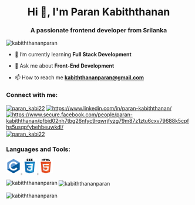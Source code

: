 <h1 align="center">Hi 👋, I'm Paran Kabiththanan</h1>
<h3 align="center">A passionate frontend developer from Srilanka</h3>

<p align="left"> <img src="https://komarev.com/ghpvc/?username=kabiththananparan&label=Profile%20views&color=0e75b6&style=flat" alt="kabiththananparan" /> </p>

- 🌱 I’m currently learning **Full Stack Development**

- 💬 Ask me about **Front-End Development**

- 📫 How to reach me **kabiththananparan@gmail.com**

<h3 align="left">Connect with me:</h3>
<p align="left">
<a href="https://twitter.com/paran_kabi22" target="blank"><img align="center" src="https://raw.githubusercontent.com/rahuldkjain/github-profile-readme-generator/master/src/images/icons/Social/twitter.svg" alt="paran_kabi22" height="30" width="40" /></a>
<a href="https://linkedin.com/in/https://www.linkedin.com/in/paran-kabiththanan/" target="blank"><img align="center" src="https://raw.githubusercontent.com/rahuldkjain/github-profile-readme-generator/master/src/images/icons/Social/linked-in-alt.svg" alt="https://www.linkedin.com/in/paran-kabiththanan/" height="30" width="40" /></a>
<a href="https://fb.com/https://www.secure.facebook.com/people/paran-kabiththanan/pfbid02nh7tbg26nfyc9rqwrjfyzg79m87z1ztu6cxv79688k5cpfhs5usqpfybehbeuwkdl/" target="blank"><img align="center" src="https://raw.githubusercontent.com/rahuldkjain/github-profile-readme-generator/master/src/images/icons/Social/facebook.svg" alt="https://www.secure.facebook.com/people/paran-kabiththanan/pfbid02nh7tbg26nfyc9rqwrjfyzg79m87z1ztu6cxv79688k5cpfhs5usqpfybehbeuwkdl/" height="30" width="40" /></a>
<a href="https://instagram.com/paran_kabi22" target="blank"><img align="center" src="https://raw.githubusercontent.com/rahuldkjain/github-profile-readme-generator/master/src/images/icons/Social/instagram.svg" alt="paran_kabi22" height="30" width="40" /></a>
</p>

<h3 align="left">Languages and Tools:</h3>
<p align="left"> <a href="https://www.cprogramming.com/" target="_blank" rel="noreferrer"> <img src="https://raw.githubusercontent.com/devicons/devicon/master/icons/c/c-original.svg" alt="c" width="40" height="40"/> </a> <a href="https://www.w3schools.com/css/" target="_blank" rel="noreferrer"> <img src="https://raw.githubusercontent.com/devicons/devicon/master/icons/css3/css3-original-wordmark.svg" alt="css3" width="40" height="40"/> </a> <a href="https://www.w3.org/html/" target="_blank" rel="noreferrer"> <img src="https://raw.githubusercontent.com/devicons/devicon/master/icons/html5/html5-original-wordmark.svg" alt="html5" width="40" height="40"/> </a> </p>

<p><img align="left" src="https://github-readme-stats.vercel.app/api/top-langs?username=kabiththananparan&show_icons=true&locale=en&layout=compact" alt="kabiththananparan" /></p>

<p>&nbsp;<img align="center" src="https://github-readme-stats.vercel.app/api?username=kabiththananparan&show_icons=true&locale=en" alt="kabiththananparan" /></p>

<p><img align="center" src="https://github-readme-streak-stats.herokuapp.com/?user=kabiththananparan&" alt="kabiththananparan" /></p>
